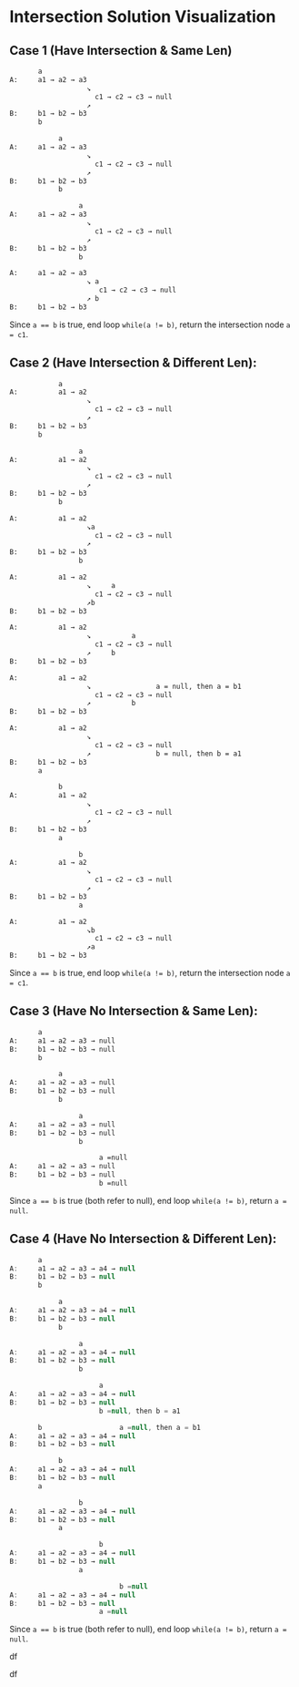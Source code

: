 # Intersection Solution Visualization

## **Case 1 (Have Intersection & Same Len)**

```bash
       a
A:     a1 → a2 → a3
                   ↘
                     c1 → c2 → c3 → null
                   ↗
B:     b1 → b2 → b3
       b
```

```bash
            a
A:     a1 → a2 → a3
                   ↘
                     c1 → c2 → c3 → null
                   ↗
B:     b1 → b2 → b3
            b
```

```bash
                 a
A:     a1 → a2 → a3
                   ↘
                     c1 → c2 → c3 → null
                   ↗
B:     b1 → b2 → b3
                 b
```

```bash
A:     a1 → a2 → a3
                   ↘ a
                      c1 → c2 → c3 → null
                   ↗ b
B:     b1 → b2 → b3
```

Since `a == b` is true, end loop `while(a != b)`, return the intersection node `a = c1`.

## **Case 2 (Have Intersection & Different Len):**

```bash
            a
A:          a1 → a2
                   ↘
                     c1 → c2 → c3 → null
                   ↗
B:     b1 → b2 → b3
       b
```

```bash
                 a
A:          a1 → a2
                   ↘
                     c1 → c2 → c3 → null
                   ↗
B:     b1 → b2 → b3
            b
```

```bash
A:          a1 → a2
                   ↘a
                     c1 → c2 → c3 → null
                   ↗
B:     b1 → b2 → b3
                 b
```

```bash
A:          a1 → a2
                   ↘     a
                     c1 → c2 → c3 → null
                   ↗b
B:     b1 → b2 → b3
```

```bash
A:          a1 → a2
                   ↘          a
                     c1 → c2 → c3 → null
                   ↗     b
B:     b1 → b2 → b3
```

```bash
A:          a1 → a2
                   ↘                a = null, then a = b1
                     c1 → c2 → c3 → null
                   ↗          b
B:     b1 → b2 → b3
```

```bash
A:          a1 → a2
                   ↘
                     c1 → c2 → c3 → null
                   ↗                b = null, then b = a1
B:     b1 → b2 → b3
       a
```

```bash
            b
A:          a1 → a2
                   ↘
                     c1 → c2 → c3 → null
                   ↗
B:     b1 → b2 → b3
            a
```

```bash
                 b
A:          a1 → a2
                   ↘
                     c1 → c2 → c3 → null
                   ↗
B:     b1 → b2 → b3
                 a
```

```bash
A:          a1 → a2
                   ↘b
                     c1 → c2 → c3 → null
                   ↗a
B:     b1 → b2 → b3
```

Since `a == b` is true, end loop `while(a != b)`, return the intersection node `a = c1`.


## **Case 3 (Have No Intersection & Same Len):**

```bash
       a
A:     a1 → a2 → a3 → null
B:     b1 → b2 → b3 → null
       b
```

```bash
            a
A:     a1 → a2 → a3 → null
B:     b1 → b2 → b3 → null
            b
```

```bash
                 a
A:     a1 → a2 → a3 → null
B:     b1 → b2 → b3 → null
                 b
```

```bash
                      a =null
A:     a1 → a2 → a3 → null
B:     b1 → b2 → b3 → null
                      b =null
```

Since `a == b` is true (both refer to null), end loop `while(a != b)`, return `a = null`.

## **Case 4 (Have No Intersection & Different Len):**

```javascript
       a
A:     a1 → a2 → a3 → a4 → null
B:     b1 → b2 → b3 → null
       b
```

```javascript
            a
A:     a1 → a2 → a3 → a4 → null
B:     b1 → b2 → b3 → null
            b
```

```javascript
                 a
A:     a1 → a2 → a3 → a4 → null
B:     b1 → b2 → b3 → null
                 b
```

```java
                      a
A:     a1 → a2 → a3 → a4 → null
B:     b1 → b2 → b3 → null
                      b =null, then b = a1
```

```java
       b                   a =null, then a = b1
A:     a1 → a2 → a3 → a4 → null
B:     b1 → b2 → b3 → null
```

```javascript
            b                 
A:     a1 → a2 → a3 → a4 → null
B:     b1 → b2 → b3 → null
       a
```

```javascript
                 b
A:     a1 → a2 → a3 → a4 → null
B:     b1 → b2 → b3 → null
            a
```

```javascript
                      b
A:     a1 → a2 → a3 → a4 → null
B:     b1 → b2 → b3 → null
                 a
```

```javascript
                           b =null
A:     a1 → a2 → a3 → a4 → null
B:     b1 → b2 → b3 → null
                      a =null
```

Since `a == b` is true (both refer to null), end loop `while(a != b)`, return `a = null`.






















df














df
